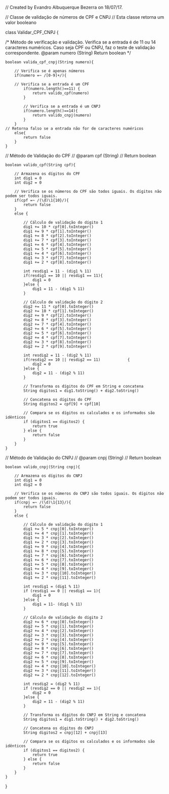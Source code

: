 
// Created by Evandro Albuquerque Bezerra on 18/07/17.



// Classe de validação de números de CPF e CNPJ
// Esta classe retorna um valor booleano

class Validar_CPF_CNPJ {

   
/* Método de verificação e validação.
   Verifica se a entrada é de 11 ou 14 caracteres numéricos.
   Caso seja CPF ou CNPJ, faz o teste de validação correspondente.
   @param numero (String)
   Return boolean
*/

    boolean valida_cpf_cnpj(String numero){

        // Verifica se é apenas números 
        if(numero =~ /[0-9]+/){
            
	    // Verifica se a entrada é um CPF
            if(numero.length()==11) {
                return valido_cpf(numero)
            }

            // Verifica se a entrada é um CNPJ
            if(numero.length()==14){
                return valido_cnpj(numero)
            }
        }
	// Retorna falso se a entrada não for de caracteres numéricos
        else{
            return false
        }
    }


// Método de Validação do CPF
// @param cpf (String)
// Return boolean

    boolean valido_cpf(String cpf){

        // Armazena os dígitos do CPF
        int dig1 = 0
        int dig2 = 0

        // Verifica se os números do CPF são todos iguais. Os dígitos não podem ser todos iguais.
        if(cpf =~ /(\d)\1{10}/){
            return false
        }
        else {

            // Cálculo de validação do dígito 1
            dig1 += 10 * cpf[0].toInteger()
            dig1 += 9 * cpf[1].toInteger()
            dig1 += 8 * cpf[2].toInteger()
            dig1 += 7 * cpf[3].toInteger()
            dig1 += 6 * cpf[4].toInteger()
            dig1 += 5 * cpf[5].toInteger()
            dig1 += 4 * cpf[6].toInteger()
            dig1 += 3 * cpf[7].toInteger()
            dig1 += 2 * cpf[8].toInteger()

            int resdig1 = 11 - (dig1 % 11)
            if(resdig1 == 10 || resdig1 == 11){
                dig1 = 0
            }else {
                dig1 = 11 - (dig1 % 11)
            }

            // Cálculo de validação do dígito 2
            dig2 += 11 * cpf[0].toInteger()
            dig2 += 10 * cpf[1].toInteger()
            dig2 += 9 * cpf[2].toInteger()
            dig2 += 8 * cpf[3].toInteger()
            dig2 += 7 * cpf[4].toInteger()
            dig2 += 6 * cpf[5].toInteger()
            dig2 += 5 * cpf[6].toInteger()
            dig2 += 4 * cpf[7].toInteger()
            dig2 += 3 * cpf[8].toInteger()
            dig2 += 2 * cpf[9].toInteger()

            int resdig2 = 11 - (dig2 % 11)
            if(resdig2 == 10 || resdig2 == 11)            {
                dig2 = 0
            }else {
                dig2 = 11 - (dig2 % 11)
            }

            // Transforma os dígitos do CPF em String e concatena
            String digitos1 = dig1.toString() + dig2.toString()

            // Concatena os dígitos do CPF 
            String digitos2 = cpf[9] + cpf[10]

            // Compara se os dígitos os calculados e os informados são idênticos
            if (digitos1 == digitos2) {
                return true
            } else {
                return false
            }
        }
    }

// Método de Validação do CNPJ
// @param cnpj (String)
// Return boolean

    boolean valido_cnpj(String cnpj){

        // Armazena os dígitos do CNPJ
        int dig1 = 0
        int dig2 = 0

        // Verifica se os números do CNPJ são todos iguais. Os dígitos não podem ser todos iguais.
        if(cnpj =~ /(\d)\1{13}/){
            return false
        }
        else {

            // Cálculo de validação do dígito 1
            dig1 += 5 * cnpj[0].toInteger()
            dig1 += 4 * cnpj[1].toInteger()
            dig1 += 3 * cnpj[2].toInteger()
            dig1 += 2 * cnpj[3].toInteger()
            dig1 += 9 * cnpj[4].toInteger()
            dig1 += 8 * cnpj[5].toInteger()
            dig1 += 7 * cnpj[6].toInteger()
            dig1 += 6 * cnpj[7].toInteger()
            dig1 += 5 * cnpj[8].toInteger()
            dig1 += 4 * cnpj[9].toInteger()
            dig1 += 3 * cnpj[10].toInteger()
            dig1 += 2 * cnpj[11].toInteger()

            int resdig1 = (dig1 % 11)
            if (resdig1 == 0 || resdig1 == 1){
                dig1 = 0
            }else {
                dig1 = 11- (dig1 % 11)
            }

            // Cálculo de validação do dígito 2
            dig2 += 6 * cnpj[0].toInteger()
            dig2 += 5 * cnpj[1].toInteger()
            dig2 += 4 * cnpj[2].toInteger()
            dig2 += 3 * cnpj[3].toInteger()
            dig2 += 2 * cnpj[4].toInteger()
            dig2 += 9 * cnpj[5].toInteger()
            dig2 += 8 * cnpj[6].toInteger()
            dig2 += 7 * cnpj[7].toInteger()
            dig2 += 6 * cnpj[8].toInteger()
            dig2 += 5 * cnpj[9].toInteger()
            dig2 += 4 * cnpj[10].toInteger()
            dig2 += 3 * cnpj[11].toInteger()
            dig2 += 2 * cnpj[12].toInteger()

            int resdig2 = (dig2 % 11)
            if (resdig2 == 0 || resdig2 == 1){
                dig2 = 0
            }else {
                dig2 = 11 - (dig2 % 11)
            }

            // Transforma os dígitos do CNPJ em String e concatena
            String digitos1 = dig1.toString() + dig2.toString()

            // Concatena os dígitos do CNPJ
            String digitos2 = cnpj[12] + cnpj[13]

            // Compara se os dígitos os calculados e os informados são idênticos
            if (digitos1 == digitos2) {
                return true
            } else {
                return false
            }
        }
    }
}

